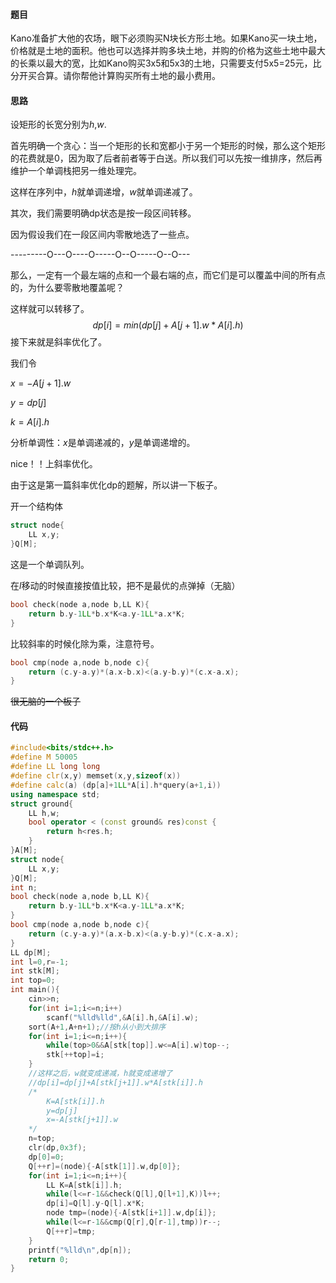 #### 题目

Kano准备扩大他的农场，眼下必须购买N块长方形土地。如果Kano买一块土地，价格就是土地的面积。他也可以选择并购多块土地，并购的价格为这些土地中最大的长乘以最大的宽，比如Kano购买3x5和5x3的土地，只需要支付5x5=25元，比分开买合算。请你帮他计算购买所有土地的最小费用。

#### 思路

设矩形的长宽分别为$h$,$w$.

首先明确一个贪心：当一个矩形的长和宽都小于另一个矩形的时候，那么这个矩形的花费就是0，因为取了后者前者等于白送。所以我们可以先按一维排序，然后再维护一个单调栈把另一维处理完。

这样在序列中，$h$就单调递增，$w$就单调递减了。

其次，我们需要明确dp状态是按一段区间转移。

因为假设我们在一段区间内零散地选了一些点。

---------O---O----O-----O--O-----O--O---

那么，一定有一个最左端的点和一个最右端的点，而它们是可以覆盖中间的所有点的，为什么要零散地覆盖呢？

这样就可以转移了。
$$
dp[i]=min(dp[j]+A[j+1].w*A[i].h)
$$
接下来就是斜率优化了。

我们令

$x=-A[j+1].w$

$y=dp[j]$

$k=A[i].h$

分析单调性：$x$是单调递减的，$y$是单调递增的。

nice！！上斜率优化。



由于这是第一篇斜率优化dp的题解，所以讲一下板子。

开一个结构体

```cpp
struct node{
    LL x,y; 
}Q[M];
```

这是一个单调队列。

在$l$移动的时候直接按值比较，把不是最优的点弹掉（无脑）

```cpp
bool check(node a,node b,LL K){
    return b.y-1LL*b.x*K<a.y-1LL*a.x*K;
}
```

比较斜率的时候化除为乘，注意符号。

```cpp
bool cmp(node a,node b,node c){
    return (c.y-a.y)*(a.x-b.x)<(a.y-b.y)*(c.x-a.x);
}
```

~~很无脑的一个板子~~

#### 代码

```cpp
#include<bits/stdc++.h>
#define M 50005
#define LL long long
#define clr(x,y) memset(x,y,sizeof(x))
#define calc(a) (dp[a]+1LL*A[i].h*query(a+1,i))
using namespace std;
struct ground{
    LL h,w;
    bool operator < (const ground& res)const {
        return h<res.h;  
    }
}A[M];
struct node{
    LL x,y; 
}Q[M];
int n;
bool check(node a,node b,LL K){
    return b.y-1LL*b.x*K<a.y-1LL*a.x*K;
}
bool cmp(node a,node b,node c){
    return (c.y-a.y)*(a.x-b.x)<(a.y-b.y)*(c.x-a.x);
}
LL dp[M];
int l=0,r=-1;
int stk[M];
int top=0;
int main(){
    cin>>n;
    for(int i=1;i<=n;i++)
        scanf("%lld%lld",&A[i].h,&A[i].w);
    sort(A+1,A+n+1);//按h从小到大排序 
    for(int i=1;i<=n;i++){
        while(top>0&&A[stk[top]].w<=A[i].w)top--;
        stk[++top]=i;
    }
    //这样之后，w就变成递减，h就变成递增了
    //dp[i]=dp[j]+A[stk[j+1]].w*A[stk[i]].h 
    /*
        K=A[stk[i]].h
        y=dp[j]
        x=-A[stk[j+1]].w
    */
    n=top;
    clr(dp,0x3f);
    dp[0]=0;
    Q[++r]=(node){-A[stk[1]].w,dp[0]};
    for(int i=1;i<=n;i++){
        LL K=A[stk[i]].h;
        while(l<=r-1&&check(Q[l],Q[l+1],K))l++;
        dp[i]=Q[l].y-Q[l].x*K;
        node tmp=(node){-A[stk[i+1]].w,dp[i]};
        while(l<=r-1&&cmp(Q[r],Q[r-1],tmp))r--;
        Q[++r]=tmp; 
    }
    printf("%lld\n",dp[n]);
    return 0;
}
```



